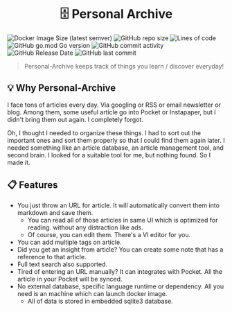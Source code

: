 <h1 align="center">🗄 Personal Archive</h1>

![Docker Image Size (latest semver)](https://img.shields.io/docker/image-size/lastiverse/personal-archive)
![GitHub repo size](https://img.shields.io/github/repo-size/Jaeyo/personal-archive)
![Lines of code](https://img.shields.io/tokei/lines/github/Jaeyo/personal-archive)
![GitHub go.mod Go version](https://img.shields.io/github/go-mod/go-version/Jaeyo/personal-archive)
![GitHub commit activity](https://img.shields.io/github/commit-activity/m/jaeyo/personal-archive)
![GitHub Release Date](https://img.shields.io/github/release-date/jaeyo/personal-archive)
![GitHub last commit](https://img.shields.io/github/last-commit/jaeyo/personal-archive)

> Personal-Archive keeps track of things you learn / discover everyday!

## 💡 Why Personal-Archive

I face tons of articles every day. Via googling or RSS or email newsletter or blog. Among them, some useful article go into Pocket or Instapaper, but I didn't bring them out again. I completely forgot.

Oh, I thought I needed to organize these things. I had to sort out the important ones and sort them properly so that I could find them again later. I needed something like an article database, an article management tool, and second brain. I looked for a suitable tool for me, but nothing found. So I made it.

## 📋 Features
- You just throw an URL for article. It will automatically convert them into markdown and save them.
  - You can read all of those articles in same UI which is optimized for reading. without any distraction like ads.
  - Of course, you can edit them. There's a VI editor for you.
- You can add multiple tags on article.
- Did you get an insight from article? You can create some note that has a reference to that article.
- Full text search also supported.
- Tired of entering an URL manually? It can integrates with Pocket. All the article in your Pocket will be synced.
- No external database, specific language runtime or dependency. All you need is an machine which can launch docker image. 
  - All of data is stored in embedded sqlite3 database. 
